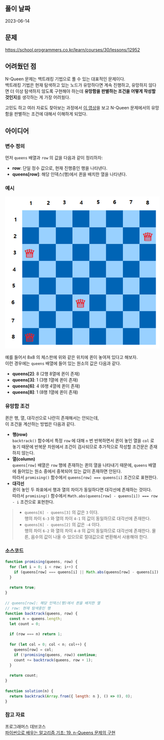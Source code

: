 ## 풀이 날짜
2023-06-14

## 문제
https://school.programmers.co.kr/learn/courses/30/lessons/12952

## 어려웠던 점
N-Queen 문제는 백트래킹 기법으로 풀 수 있는 대표적인 문제이다.  
백트래킹 기법은 현재 탐색하고 있는 노드가 유망하다면 계속 진행하고, 유망하지 않다면 더 이상 탐색하지 않도록 구현해야 하는데 **유망함을 판별하는 조건을 어떻게 작성할 것인지**를 생각하는 게 가장 어려웠다.  

고민도 하고 여러 자료도 찾아보는 과정에서 [이 영상](https://youtu.be/z4wKvYdd6wM?t=388)을 보고 N-Queen 문제에서의 유망함을 판별하는 조건에 대해서 이해하게 되었다.  

## 아이디어
### 변수 정의
먼저 `queens` 배열과 `row` 의 값을 다음과 같이 정리하자:  
- **row**: 단일 정수 값으로, 현재 진행중인 행을 나타낸다.  
- **queens[row]**: 해당 인덱스(행)에서 퀸을 배치한 열을 나타낸다.  

### 예시
![체스판 예시](./images/chess.png)  

예를 들어서 8x8 의 체스판에 위와 같은 위치에 퀸이 놓여져 있다고 해보자.  
이런 경우에는 `queens` 배열에 들어 있는 원소의 값은 다음과 같다.  
- **queens[2]**: 8 (2행 8열에 퀸이 존재)  
- **queens[3]**: 1 (3행 1열에 퀸이 존재)  
- **queens[6]**: 4 (6행 4열에 퀸이 존재)  
- **queens[8]**: 1 (8행 1열에 퀸이 존재)  


### 유망함 조건
퀸은 행, 열, 대각선으로 나란히 존재해서는 안되는데,  
이 조건을 계산하는 방법은 다음과 같다.  

- **행(row)**  
`backtrack()` 함수에서 특정 `row` 에 대해 `n` 번 반복하면서 퀸이 놓인 열을 `col` 로 놓기 때문에 반복문 차원에서 조건이 검사되므로 추가적으로 작성할 조건문은 존재하지 않는다.  
- **열(column)**  
`queens[row]` 배열은 `row` 행에 존재하는 퀸의 열을 나타내기 때문에, `queens` 배열에 들어있는 원소 중에서 중복되어 있는 값이 존재하면 안된다.  
따라서 `promising()` 함수에서 `queens[row] === queens[i]` 조건으로 표현한다.  
- **대각선**  
퀸이 놓인 두 좌표에서 행과 열의 차이가 동일하다면 대각선에 존재하는 것이다.  
따라서 `promising()` 함수에서 `Math.abs(queens[row] - queens[i]) === row - i` 조건으로 표현한다.  
> - `queens[6] - queens[3]` 의 값은 `3` 이다.  
행의 차이 `6-3` 와 열의 차이 `4-1` 의 값이 동일하므로 대각선에 존재한다.  
> - `queens[6] - queens[2]` 의 값은 `-4` 이다.  
  행의 차이 `6-2` 와 열의 차이 `4-8` 의 값이 동일하므로 대각선에 존재한다. 물론, 음수의 값이 나올 수 있으므로 절대값으로 변환해서 사용해야 한다.  

### 소스코드
```js
function promising(queens, row) {
  for (let i = 0; i < row; i++) {
    if (queens[row] === queens[i] || Math.abs(queens[row] - queens[i]) === row - i) return false;
  }

  return true;
}

// queens[row]: 해당 인덱스(행)에서 퀸을 배치한 열
// row: 현재 탐색중인 행
function backtrack(queens, row) {
  const n = queens.length;
  let count = 0;

  if (row === n) return 1;

  for (let col = 0; col < n; col++) {
    queens[row] = col;
    if (!promising(queens, row)) continue;
    count += backtrack(queens, row + 1);
  }

  return count;
}

function solution(n) {
  return backtrack(Array.from({ length: n }, () => 0), 0);
}
```

### 참고 자료
프로그래머스 데브코스  
[파이썬으로 배우는 알고리즘 기초: 19. n-Queens 문제의 구현](https://www.youtube.com/watch?v=z4wKvYdd6wM)  